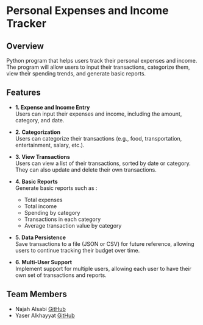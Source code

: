 # Personal Expenses and Income Tracker

## Overview
Python program that helps users track their personal expenses and income.\
The program will allow users to input their transactions, categorize them, view their spending trends, and generate basic reports.

## Features

- **1. Expense and Income Entry**\
  Users can input their expenses and income, including the amount, category, and date.

- **2. Categorization**\
  Users can categorize their transactions (e.g., food, transportation, entertainment, salary, etc.).

- **3. View Transactions**\
  Users can view a list of their transactions, sorted by date or category. They can also update and delete their own transactions.

- **4. Basic Reports**\
     Generate basic reports such as :
     * Total expenses
     * Total income
     * Spending by category
     * Transactions in each category
     * Average transaction value by category
  
- **5. Data Persistence**\
  Save transactions to a file (JSON or CSV) for future reference, allowing users to continue tracking their budget over time.
  
- **6. Multi-User Support**\
  Implement support for multiple users, allowing each user to have their own set of transactions and reports.

## Team Members
- Najah Alsabi [GitHub](https://github.com/njahalshareif)
- Yaser Alkhayyat [GitHub](https://github.com/YaserKhy)
